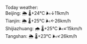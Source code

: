 Today weather:  
Beijing: 🌦   🌡️+24°C 🌬️↓11km/h  
Tianjin: 🌦   🌡️+25°C 🌬️←26km/h  
Shijiazhuang: 🌧   🌡️+25°C 🌬️↙15km/h  
Tangshan: 🌦   🌡️+23°C 🌬️↙26km/h  
